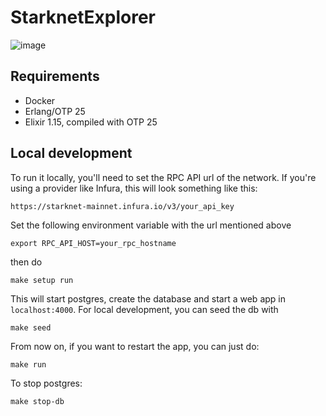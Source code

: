 # StarknetExplorer
![image](https://github.com/lambdaclass/starknet_explorer/assets/569014/4f3f5795-33ac-4592-8ba8-804df964016a)

## Requirements

- Docker
- Erlang/OTP 25
- Elixir 1.15, compiled with OTP 25

## Local development

To run it locally, you'll need to set the RPC API url of the network. If you're using a provider like Infura, this will look something like this:

```
https://starknet-mainnet.infura.io/v3/your_api_key
```

Set the following environment variable with the url mentioned above

```
export RPC_API_HOST=your_rpc_hostname
```

then do

```
make setup run
```

This will start postgres, create the database and start a web app in `localhost:4000`.
For local development, you can seed the db with

```
make seed
```

From now on, if you want to restart the app, you can just do:
```
make run
```

To stop postgres:
```
make stop-db
```
